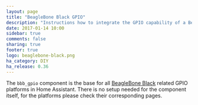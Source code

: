 ```yaml
---
layout: page
title: "BeagleBone Black GPIO"
description: "Instructions how to integrate the GPIO capability of a BeagleBone Black into Home Assistant."
date: 2017-01-14 10:00
sidebar: true
comments: false
sharing: true
footer: true
logo: beaglebone-black.png
ha_category: DIY
ha_release: 0.36
---
```


The `bbb_gpio` component is the base for all [BeagleBone Black](https://beagleboard.org/black) related GPIO platforms in Home Assistant. There is no setup needed for the component itself, for the platforms please check their corresponding pages.

